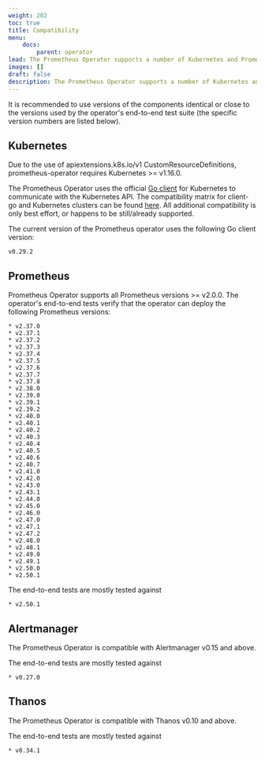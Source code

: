```yaml
---
weight: 202
toc: true
title: Compatibility
menu:
    docs:
        parent: operator
lead: The Prometheus Operator supports a number of Kubernetes and Prometheus releases.
images: []
draft: false
description: The Prometheus Operator supports a number of Kubernetes and Prometheus releases.
---
```


It is recommended to use versions of the components identical or close to the versions used by the operator's end-to-end test suite (the specific version numbers are listed below).

## Kubernetes

Due to the use of apiextensions.k8s.io/v1 CustomResourceDefinitions, prometheus-operator requires Kubernetes >= v1.16.0.

The Prometheus Operator uses the official [Go client](https://github.com/kubernetes/client-go) for Kubernetes to communicate with the Kubernetes API. The compatibility matrix for client-go and Kubernetes clusters can be found [here](https://github.com/kubernetes/client-go#compatibility-matrix). All additional compatibility is only best effort, or happens to be still/already supported.

The current version of the Prometheus operator uses the following Go client version:

```$ mdox-exec="go list -m  -f '{{ .Version }}' k8s.io/client-go"
v0.29.2
```

## Prometheus

Prometheus Operator supports all Prometheus versions >= v2.0.0. The operator's end-to-end tests verify that the operator can deploy the following Prometheus versions:

```$ mdox-exec="go run ./cmd/po-docgen/. compatibility"
* v2.37.0
* v2.37.1
* v2.37.2
* v2.37.3
* v2.37.4
* v2.37.5
* v2.37.6
* v2.37.7
* v2.37.8
* v2.38.0
* v2.39.0
* v2.39.1
* v2.39.2
* v2.40.0
* v2.40.1
* v2.40.2
* v2.40.3
* v2.40.4
* v2.40.5
* v2.40.6
* v2.40.7
* v2.41.0
* v2.42.0
* v2.43.0
* v2.43.1
* v2.44.0
* v2.45.0
* v2.46.0
* v2.47.0
* v2.47.1
* v2.47.2
* v2.48.0
* v2.48.1
* v2.49.0
* v2.49.1
* v2.50.0
* v2.50.1
```

The end-to-end tests are mostly tested against

```$ mdox-exec="go run ./cmd/po-docgen/. compatibility defaultPrometheusVersion"
* v2.50.1
```

## Alertmanager

The Prometheus Operator is compatible with Alertmanager v0.15 and above.

The end-to-end tests are mostly tested against

```$ mdox-exec="go run ./cmd/po-docgen/. compatibility defaultAlertmanagerVersion"
* v0.27.0
```

## Thanos

The Prometheus Operator is compatible with Thanos v0.10 and above.

The end-to-end tests are mostly tested against

```$ mdox-exec="go run ./cmd/po-docgen/. compatibility defaultThanosVersion"
* v0.34.1
```
